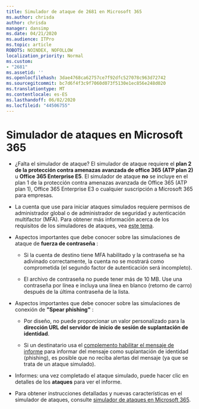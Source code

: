```yaml
---
title: Simulador de ataque de 2681 en Microsoft 365
ms.author: chrisda
author: chrisda
manager: dansimp
ms.date: 04/21/2020
ms.audience: ITPro
ms.topic: article
ROBOTS: NOINDEX, NOFOLLOW
localization_priority: Normal
ms.custom:
- "2681"
ms.assetid: ''
ms.openlocfilehash: 3dae4768ca62757ce7f92dfc527078c963d72742
ms.sourcegitcommit: bc7d6f4f3c9f7060d073f5130e1ec856e248d020
ms.translationtype: MT
ms.contentlocale: es-ES
ms.lasthandoff: 06/02/2020
ms.locfileid: "44506755"
---
```

# <a name="attack-simulator-in-microsoft-365"></a>Simulador de ataques en Microsoft 365

- ¿Falta el simulador de ataque? El simulador de ataque requiere el **plan 2 de la protección contra amenazas avanzada de office 365 (ATP plan 2)** u **Office 365 Enterprise E5**. El simulador de ataque **no** se incluye en el plan 1 de la protección contra amenazas avanzada de Office 365 (ATP plan 1), Office 365 Enterprise E3 o cualquier suscripción a Microsoft 365 para empresas.

- La cuenta que use para iniciar ataques simulados requiere permisos de administrador global o de administrador de seguridad y autenticación multifactor (MFA). Para obtener más información acerca de los requisitos de los simuladores de ataques, vea [este tema](https://docs.microsoft.com/microsoft-365/security/office-365-security/attack-simulator).

- Aspectos importantes que debe conocer sobre las simulaciones de ataque de **fuerza de contraseña** :

  - Si la cuenta de destino tiene MFA habilitado y la contraseña se ha adivinado correctamente, la cuenta no se mostrará como comprometida (el segundo factor de autenticación será incompleto).

  - El archivo de contraseña no puede tener más de 10 MB. Use una contraseña por línea e incluya una línea en blanco (retorno de carro) después de la última contraseña de la lista.

- Aspectos importantes que debe conocer sobre las simulaciones de conexión de **"Spear phishing"** :

  - Por diseño, no puede proporcionar un valor personalizado para la **dirección URL del servidor de inicio de sesión de suplantación de identidad**.

  - Si un destinatario usa el [complemento habilitar el mensaje de informe](https://docs.microsoft.com/microsoft-365/security/office-365-security/enable-the-report-message-add-in) para informar del mensaje como suplantación de identidad (phishing), es posible que no reciba alertas del mensaje (ya que se trata de un ataque simulado).

- Informes: una vez completado el ataque simulado, puede hacer clic en detalles de los **ataques** para ver el informe.

- Para obtener instrucciones detalladas y nuevas características en el simulador de ataques, consulte [simulador de ataques en Microsoft 365](https://docs.microsoft.com/microsoft-365/security/office-365-security/attack-simulator).
